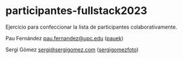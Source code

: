 # participantes-fullstack2023
Ejercicio para confeccionar la lista de participantes colaborativamente.

Pau Fernández <pau.fernandez@upc.edu> ([pauek](https://github.com/pauek))

Sergi Gómez <sergi@sergigomez.com> ([sergigomezfoto](https://github.com/sergigomezfoto))
